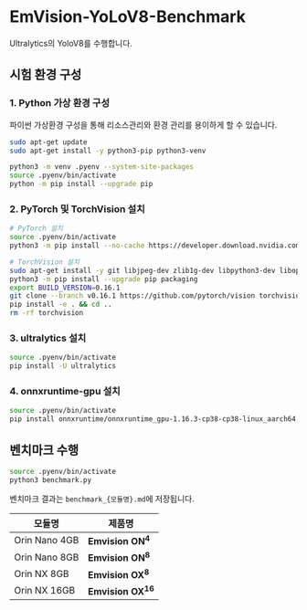 # EmVision-YoLoV8-Benchmark

Ultralytics의 YoloV8를 수행합니다.

## 시험 환경 구성

### 1. Python 가상 환경 구성

파이썬 가상환경 구성을 통해 리소스관리와 환경 관리를 용이하게 할 수 있습니다.

```bash
sudo apt-get update
sudo apt-get install -y python3-pip python3-venv

python3 -m venv .pyenv --system-site-packages
source .pyenv/bin/activate
python -m pip install --upgrade pip
```

### 2. PyTorch 및 TorchVision 설치

```bash
# PyTorch 설치
source .pyenv/bin/activate
python3 -m pip install --no-cache https://developer.download.nvidia.com/compute/redist/jp/v512/pytorch/torch-2.1.0a0+41361538.nv23.06-cp38-cp38-linux_aarch64.whl

# TorchVision 설치
sudo apt-get install -y git libjpeg-dev zlib1g-dev libpython3-dev libopenblas-dev libavcodec-dev libavformat-dev libswscale-dev python3-setuptools
python3 -m pip install --upgrade pip packaging
export BUILD_VERSION=0.16.1
git clone --branch v0.16.1 https://github.com/pytorch/vision torchvision --depth 1 && cd torchvision
pip install -e . && cd ..
rm -rf torchvision
```

### 3. ultralytics 설치

```bash
source .pyenv/bin/activate
pip install -U ultralytics
```

### 4. onnxruntime-gpu 설치

```bash
source .pyenv/bin/activate
pip install onnxruntime/onnxruntime_gpu-1.16.3-cp38-cp38-linux_aarch64.whl
```

## 벤치마크 수행

```bash
source .pyenv/bin/activate
python3 benchmark.py
```

벤치마크 결과는 `benchmark_{모듈명}.md`에 저장됩니다.

| 모듈명 | 제품명 |
| --- | --- |
| Orin Nano 4GB | **Emvision ON<sup>4</sup>** |
| Orin Nano 8GB | **Emvision ON<sup>8</sup>** |
| Orin NX 8GB | **Emvision OX<sup>8</sup>** |
| Orin NX 16GB | **Emvision OX<sup>16</sup>** |
